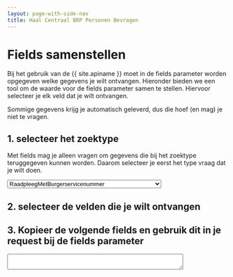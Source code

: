 ```yaml
---
layout: page-with-side-nav
title: Haal Centraal BRP Personen Bevragen
---
```



<style>
  .check-tree li {
    list-style-type: none
  }

  #fields {
    width: 80%;
  }

  .hidden {
    display: none;
  }

  .toggleButton {
    background-color: darkgray;
    color: white;
    border-radius: 50%;
    border-style: none;
    font-weight: 800;
    cursor: pointer;
  }

  .toggleButton:hover {
    background-color: black;
  }
</style>

# Fields samenstellen
Bij het gebruik van de {{ site.apiname }} moet in de fields parameter worden opgegeven welke gegevens je wilt ontvangen.
Hieronder bieden we een tool om de waarde voor de fields parameter samen te stellen. Hiervoor selecteer je elk veld dat je wilt ontvangen.

Sommige gegevens krijg je automatisch geleverd, dus die hoef (en mag) je niet te vragen.

## 1. selecteer het zoektype
Met fields mag je alleen vragen om gegevens die bij het zoektype teruggegeven kunnen worden. Daarom selecteer je eerst het type vraag dat je wilt doen.

<select id="searchType" onchange="loadFieldsList()">
  <option value="Persoon">RaadpleegMetBurgerservicenummer</option>
  <option value="PersoonBeperkt">ZoekMetGeslachtsnaamEnGeboortedatum</option>
  <option value="PersoonBeperkt">ZoekMetNaamEnGemeenteVanInschrijving</option>
  <option value="PersoonBeperkt">ZoekMetPostcodeEnHuisnummer</option>
  <option value="PersoonBeperkt">ZoekMetStraatHuisnummerEnGemeenteVanInschrijving</option>
  <option value="PersoonBeperkt">ZoekMetNummeraanduidingIdentificatie</option>
</select>

## 2. selecteer de velden die je wilt ontvangen

<div id="selectors"></div>

## 3. Kopieer de volgende fields en gebruik dit in je request bij de fields parameter

<textarea id="fields"></textarea>

<script>
  loadFieldsList();


  function loadFieldsList() {
    document.getElementById("fields").value = "";

    var responseObjectName = document.getElementById("searchType").value;

    var ajaxRequest = new XMLHttpRequest();
    ajaxRequest.onreadystatechange = function(){
      if(ajaxRequest.readyState == 4){
        if(ajaxRequest.status == 200){
          renderFieldSelectors(responseObjectName, ajaxRequest.responseText.split(/\r?\n/))
        } else {
          document.getElementById("selectors").innerHTML = "Status error: " + ajaxRequest.status;
        }
      }
    }

    ajaxRequest.open("GET", "https://raw.githubusercontent.com/BRP-API/Haal-Centraal-BRP-bevragen/master/features/fields-filtered-" + responseObjectName + ".csv", true);
    ajaxRequest.send();
  }

  function renderFieldSelectors(responseObjectName, fieldsList) {
    fieldsList.shift(); // kolomkop overslaan

    var selectors = document.getElementById("selectors");
    selectors.innerHTML = '<ul id="fields-tree" class="check-tree"></ul>';
    addTreeItem(fieldsList);
    hideUselessToggleButtons();
  }

  function addTreeItem(fieldsList) {
    if (fieldsList.length == 0) { return; }

    var field = fieldsList.shift();
    if (field=="") { addTreeItem(fieldsList); return; }

    var parent = document.getElementById("fields-tree");
    if (field.split('.').length > 1) { parent = document.getElementById(field.split('.').slice(0, -1).join('.') + '-list'); }

    li = document.createElement('li');
    li.innerHTML = `<input type="checkbox" id="${field}" onchange="click_item(this)"/>`;
    li.innerHTML += field.split('.').slice(-1);
    li.innerHTML += ` <button id="${field}-toggle" onclick="toggleGroupFields('${field}')" class="toggleButton">+</button>`;
    li.innerHTML += `<ul id="${field}-list" class="hidden"></ul>`;
    parent.appendChild(li);

    addTreeItem(fieldsList);
  }

  function hideUselessToggleButtons() {
    for (element of document.getElementById("fields-tree").getElementsByTagName("li")) {
      var id = element.getElementsByTagName("input")[0].id;
      if (document.getElementById(id + '-list').children.length == 0) {
        document.getElementById(id + '-toggle').classList.add("hidden");
      }
    }
  }

  function click_item(item) {
    setChildren(item);
    setParent(item);
    setFields();
  }

  function setChildren(item) {
    if (document.getElementById(item.id + "-list").children.length > 0)
    {
      for (child of document.getElementById(item.id + "-list").children) {
        child.getElementsByTagName("input")[0].checked = item.checked;
        child.getElementsByTagName("input")[0].indeterminate = false;
        setChildren(child.getElementsByTagName("input")[0])
      }
    }
  }

  function setParent(item) {
    if (item.id.split('.').length < 2) { return; }

    parentId = item.id.split('.').slice(0, -1).join('.');
    parent = document.getElementById(parentId);

    determineCheckStatus(parent);

    setParent(parent);
  }

  function determineCheckStatus(item) {
    var checked = 0;
    var notChecked = 0;

    for (child of document.getElementById(item.id + "-list").children) {
      if (child.getElementsByTagName("input")[0].checked == true) { 
        checked += 1; 
      } else if ( child.getElementsByTagName("input")[0].indeterminate == true) {
        checked += 1;
        notChecked += 1;
      } else {
        notChecked += 1;
      }
    }

    if (checked > 0 && notChecked == 0) {
      item.checked = true;
      item.indeterminate = false;
      return;
    }
    if (checked > 0 && notChecked > 0) {
      item.checked = false;
      item.indeterminate = true;
      return;
    }

    // checked == 0;
    item.checked = false;
    item.indeterminate = false;
  }

  function setFields() {
    fields = [];

    elements = document.getElementById("fields-tree").getElementsByTagName("input");
    for (element of elements) {
      if (element.id.split('.').length > 1) {
        parentId = element.id.split('.').slice(0, -1).join('.');
        if (document.getElementById(parentId).checked == true) { continue; }
      }

      if (element.checked == true) { fields.push(element.id); }
    };

    document.getElementById("fields").value = JSON.stringify(fields);
  }

  function toggleGroupFields(group) {
    var list = document.getElementById(group + '-list');
    var toggleButton = document.getElementById(group + '-toggle');
    if (list.classList.contains('hidden')) {
      list.classList.remove('hidden');
      toggleButton.innerHTML = '-';
    } else {
      list.classList.add('hidden');
      toggleButton.innerHTML = '+';
    }
  }
</script>
